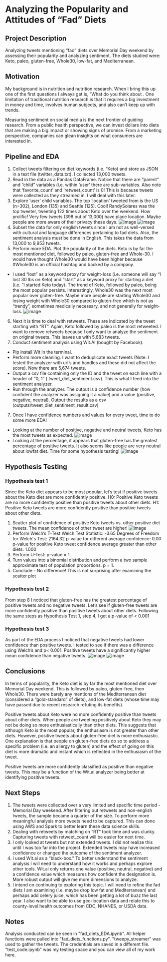# Analyzing the Popularity and Attitudes of “Fad” Diets

## Project Description
Analyzing tweets mentioning “fad” diets over Memorial Day weekend by assessing their popularity and analyzing sentiment. The diets studied were: Keto, paleo, gluten-free, Whole30, low-fat, and Mediterranean.

## Motivation
My background is in nutrition and nutrition research. When I bring this up one of the first questions I always get is, “What do you think about <insert fad diet>. One limitation of traditional nutrition research is that it requires a big investment in money and time, involves human subjects, and also can’t keep up with trends.

Measuring sentiment on social media is the next frontier of guiding research. From a public health perspective, we can invest dollars into diets that are making a big impact or showing signs of promise. From a marketing perspective, companies can glean insights on what consumers are interested in.

## Pipeline and EDA
1. Collect tweets filtering on diet keywords (i.e. “Keto) and store as JSON in a text file (twitter_data.txt). I collected 13,000 tweets.
2. Read in the data as a Pandas DataFrame. Notice that there are “parent” and “child” variables (i.e. within ‘user’ there are sub-variables. Also note that ‘favorite_count’ and ‘retweet_count’ is 0! This is because tweets were collected as they streamed in. I will deal with this later.
3. Explore ‘user’ child variables. The top ‘location’ tweeted from is the US (n=302), London (135) and Seattle (125). Cool! RandySolares was the top tweeter, tweeting 122 times about Keto over the weekend. How prolific! Very few tweets (398 out of 13,000) have place location. Maybe people are more aware of their privacy these days.
![image](images/top_locations.png)
![image](images/top_users.png)
4. Subset the data for only english tweets since I am not as well-versed with cultural and language differences pertaining to fad diets. Also, the sentiment analysis must be done in English. This takes the data from 13,000 to 9,953 tweets.
5. Perform more EDA. Plot the popularity of the diets. Keto is by far the most mentioned diet, followed by paleo, gluten-free and Whole-30. I would have thought Whole30 would have been higher because #Whole30 is an official hashtag and backed by a company.
  * I used “lost” as a keyword proxy for weight-loss (i.e. someone will say “I lost 30 lbs on Keto) and “start” as a keyword proxy for starting a diet (i.e. “I started Keto today). The trend of Keto, followed by paleo, being the most popular persists. Interestingly, Whole30 was the next most popular over gluten-free. Maybe more people are starting Whole30 and losing weight with Whole30 compared to gluten-free which is not as “trendy”, sometimes medically necessary, and not generally for weight-loss.
![image](images/Popularity_of_fad_diets.png)
6. Next it is time to deal with retweets. These are indicated by the tweet starting with “RT”. Again, Keto followed by paleo is the most retweeted. I want to remove retweets because I only want to analyze the sentiment on original tweets. This leaves us with 5,683 tweets.
7. Conduct sentiment analysis using Wit.AI (bought by Facebook).
  * Pip install Wit in the terminal.
  * Perform more cleaning. I want to deduplicate exact tweets (Note: I tested the analyzer with url’s and handles and these did not affect the score). Now there are 5,674 tweets.
  * Output a csv file containing only the ID and the tweet on each line with a header of “0, 1” ( tweet_diet_sentiment.csv). This is what I feed into the sentiment analyzer.
  * Run through the analyzer. The output is a confidence number (how confident the analyzer was assigning it a value) and a value (positive, negative, neutral). Output the results as a csv (outputs/tweet_diet_sentiment_result.csv)
7. Once I have confidence numbers and values for every tweet, time to do some more EDA!
  * Looking at the number of positive, negative and neutral tweets, Keto has the most tweets as expected.
![image](images/Keto_diet_sentiment.png)
  * Looking at the percentage, it appears that gluten-free has the greatest percentage of positive tweets. It also seems like people are very neutral about lowfat diet. Time for some hypothesis testing!
![image](images/Percent_Values_Tweets_by_Diet.png)

## Hypothesis Testing
### Hypothesis test 1
Since the Keto diet appears to be most popular, let’s test if positive tweets about the Keto diet are more confidently positive. H0: Positive Keto tweets are no more confidently positive than positive tweets about other diets. H1: Positive Keto tweets are more confidently positive than positive tweets about other diets.
1. Scatter plot of confidence of positive Keto tweets vs. other positive diet tweets. The mean confidence of other tweet are higher!
![image](images/Confidence_of_Pos_Keto.png)
2. Perform Welch’s T-Test
Welch Test Statistic: -3.65
Degrees of Freedom for Welch's Test: 2164.32
p-value for different average confidence: 0.00
p-value for positive Keto tweet confidence average greater than other diets: 1.000
3. Perform U-Test: p-value = 1.
4. Turn values into a binomial distribution and perform a two sample approximate test of population proportions. p = 1.
5. Conclude - No difference! This is not surprising after examining the scatter plot

### Hypothesis test 2
From step 8 I noticed that gluten-free has the greatest percentage of positive tweets and no negative tweets. Let’s see if gluten-free tweets are more confidently positive than positive tweets about other diets. Following the same steps as Hypothesis Test 1, step 4, I get a p-value of < 0.001

### Hypothesis test 3
As part of the EDA process I noticed that negative tweets had lower confidence than positive tweets. I tested to see if there was a difference using Welch’s and p< 0.001. Positive tweets have a significantly higher mean confidence than negative tweets.
![image](images/Confidence_box_plots.png)
![image](images/Confidence_of_Pos.png)


## Conclusions
In terms of popularity, the Keto diet is by far the most mentioned diet over Memorial Day weekend. This is followed by paleo, gluten-free, then Whole30. There were barely any mentions of the Mediterranean diet (considered a “gold-standard” of diets), and low-fat diets (whose time may have passed due to recent research refuting its benefits).

Positive tweets about Keto were no more confidently positive than tweets about other diets. When people are tweeting positively about Keto they may not be doing so more enthusiastically than other diets. This suggests that although Keto is the most popular, the enthusiasm is not greater than other diets. However, positive tweets about gluten-free diet is more enthusiastic. One explanation is that people on gluten-free diets do so to address a specific problem (i.e. an allergy to gluten) and the effect of going on this diet is more dramatic and instant which is reflected in the enthusiasm of the tweet.

Positive tweets are more confidently classified as positive than negative tweets. This may be a function of the Wit.ai analyzer being better at identifying positive tweets.

## Next Steps
1. The tweets were collected over a very limited and specific time period - Memorial Day weekend. After filtering out retweets and non-english tweets, the sample became a quarter of the size. To perform more meaningful analysis more tweets need to be captured. This can done using AWS and Spark to better learn these data science skills.  
2. Dealing with retweets by matching on “RT” took time and was clunky. Capturing tweets with retweet_count will be easier for next time.
3. I only looked at tweets but not extended tweets. I did not realize this until I was too far into the project. Extended tweets may have increased confidence or changed the outcome of the sentiment analyzer.
4. I used Wit.ai as a “black-box.” To better understand the sentiment analysis I will need to understand how it works and perhaps explore other tools. Wit.ai only returns one value (positive, neutral, negative) and a confidence value which measures how confident the designation is.  More robust output will give me more dimensions to analyze.
5. I intend on continuing to exploring this topic. I will need to refine the fad diets I am examining (i.e. maybe drop low fat and Mediterranean) and perhaps add celery juice, which has been getting a lot of buzz the last year. I also want to be able to use geo-location data and relate this to county-level health outcomes from CDC, NHANES, or USDA data.

## Notes
Analysis conducted can be seen in "fad_diets_EDA.ipynb". All helper functions were pulled into "fad_diets_functions.py". "tweepy_streamer" was used to gather the tweets. The credentials are saved in a different file. "test_code.ipynb" was my testing space and you can view all of my work here.

